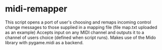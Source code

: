 # midi-remapper
This script opens a port of user's choosing and remaps incoming control change messages to those supplied in a mapping file (file map.txt uploaded as an example)
Accepts input on any MIDI channel and outputs it to a channel of users choice (defined when script runs).
Makes use of the Mido library with pygame.midi as a backend.
